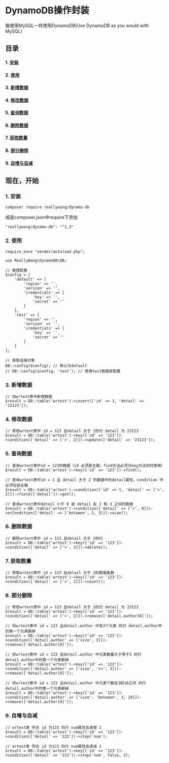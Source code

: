 # DynamoDB操作封装
像使用MySQL一样使用DynamoDB(Use DynamoDB as you would with MySQL)

## 目录
#### 1. [安装](#1)
#### 2. [使用](#2)
#### 3. [新增数据](#3)
#### 4. [修改数据](#4)
#### 5. [查询数据](#5)
#### 6. [删除数据](#6)
#### 7. [获取数量](#7)
#### 8. [部分删除](#8)
#### 9. [自增与自减](#9)

## 现在，开始

### <span id = "1">1. 安装</span>

```
composer require reallywang/dynamo-db
```
或是composer.json中require下添加
```
"reallywang/dynamo-db": "^1.3"
```

### <span id = "2">2. 使用</span>
```
require_once "vendor/autoload.php";

use ReallyWang\DynamoDB\DB;

// 整理配置
$config = [
    'default' => [
        'region' => '',
        'version' => '',
        'credentials' => [
            'key' => '',
            'secret' => ''
        ]
    ],
    'test' => [
        'region' => '',
        'version' => '',
        'credentials' => [
            'key' => '',
            'secret' => ''
        ]
    ]
];

// 获取连接对象
DB::config($config); // 默认为default
// DB::config($config, 'test'); // 使用test数据库配置
```
### <span id = "3">3. 新增数据</span>
```
// 向wrtest表中新增数据
$result = DB::table('wrtest')->insert(['id' => 1, 'detail' => '23123']);
```
### <span id = "4">4. 修改数据</span>
```
// 修改wrtest表中 id = 123 且detail 大于 2的行 detail 为 23123
$result = DB::table('wrtest')->key(['id' => '123'])->condition(['detail' => ['>', 2]])->update(['detail' => '23123']);
```
### <span id = "5">5. 查询数据</span>
```
// 查询wrtest表中id = 123的数据（id 必须是主键，find方法必须与key方法同时使用）
$result = DB::table('wrtest')->key(['id' => '123'])->find();

// 查询wrtest表中id = 1 且 detail 大于 2 的数据中的detail属性，condition 中必须包括主键
$result = DB::table('wrtest')->condition(['id' => 1, 'detail' => ['>', 2]])->field(['detail'])->get();

// 查询wrtest表中detail 小于 0 或 detail 在 2 和 3 之间的数据
$result = DB::table('wrtest')->condition(['detail' => ['<', 0]])->orCondition(['detail' => ['between', 2, 3]])->scan();
```
### <span id = "6">6. 删除数据</span>
```
// 删除wrtest表中 id = 123 且detail 大于 2的行
$result = DB::table('wrtest')->key(['id' => '123'])->condition(['detail' => ['>', 2]])->delete();
```
### <span id = "7">7. 获取数量</span>
```
// 获取wrtest表中 id = 123 且detail 大于 2的数据条数
$result = DB::table('wrtest')->key(['id' => '123'])->condition(['detail' => ['>', 2]])->count();
```
### <span id = "8">8. 部分删除</span>
```
// 修改wrtest表中 id = 123 且detail 大于 2的行 detail 为 23123
$result = DB::table('wrtest')->key(['id' => '123'])->condition(['detail' => ['>', 2]])->remove(['detail.author[0]']);

// 将wrtest表中 id = 123 且detail.author 中有3个元素 的行 detail.author中的第一个元素删掉
$result = DB::table('wrtest')->key(['id' => '123'])->condition(['detail.author' => ['size', 3]])->remove(['detail.author[0]']);

// 将wrtest表中 id = 123 且detail.author 中元素数量大于等于3 的行 detail.author中的第一个元素删掉
$result = DB::table('wrtest')->key(['id' => '123'])->condition(['detail.author' => ['size', '>=', 3]])->remove(['detail.author[0]']);

// 将wrtest表中 id = 123 且detail.author 中元素个数在3和10之间 的行 detail.author中的第一个元素删掉
$result = DB::table('wrtest')->key(['id' => '123'])->condition(['detail.author' => ['size', 'between', 3, 10]])->remove(['detail.author[0]']);
```
### <span id = "9">9. 自增与自减</span>
```
// wrtest表 符合 id 为123 的行 num属性会递增 1
$result = DB::table('wrtest')->key(['id' => '123'])->condition(['detail' => '123'])->step('num');

// wrtest表 符合 id 为123 的行 num属性会递减 2
$result = DB::table('wrtest')->key(['id' => '123'])->condition(['detail' => '123'])->step('num', false, 2);
```
